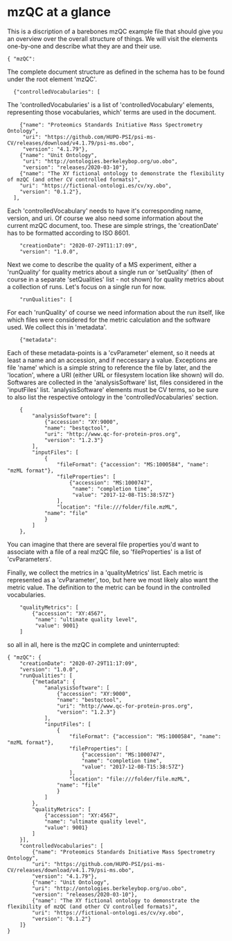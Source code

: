 # mzQC at a glance
This is a discription of a barebones mzQC example file that should give you an overview over the overall structure of things. 
We will visit the elements one-by-one and describe what they are and their use.
```
{ "mzQC":
```
The complete document structure as defined in the schema has to be found under the root element 'mzQC'.
```
  {"controlledVocabularies": [
```
The 'controlledVocabularies' is a list of 'controlledVocabulary' elements, representing those vocabularies, which' terms are used in the document.
```
    {"name": "Proteomics Standards Initiative Mass Spectrometry Ontology",
     "uri": "https://github.com/HUPO-PSI/psi-ms-CV/releases/download/v4.1.79/psi-ms.obo",
     "version": "4.1.79"},
	{"name": "Unit Ontology", 
	 "uri": "http://ontologies.berkeleybop.org/uo.obo", 
	 "version": "releases/2020-03-10"},
	{"name": "The XY fictional ontology to demonstrate the flexibility of mzQC (and other CV controlled formats)", 
	"uri": "https://fictional-ontologi.es/cv/xy.obo", 
	"version": "0.1.2"},
  ],
```
Each 'controlledVocabulary' needs to have it's corresponding name, version, and uri. 
Of course we also need some information about the current mzQC document, too. 
These are simple strings, the 'creationDate' has to be formatted according to ISO 8601.
```
	"creationDate": "2020-07-29T11:17:09", 
	"version": "1.0.0",
```
Next we come to describe the quality of a MS experiment, 
either a 'runQuality' for quality metrics about a single run or 'setQuality' 
(then of course in a separate 'setQualities' list - not shown) 
for quality metrics about a collection of runs. 
Let's focus on a single run for now.

```
	"runQualities": [
```
For each 'runQuality' of course we need information about the run itself,
like which files were considered for the metric calculation and the software used. 
We collect this in 'metadata'.
```
	{"metadata": 
```
Each of these metadata-points is a 'cvParameter' element, 
so it needs at least a name and an accession, and if neccessary a value. 
Exceptions are file 'name' which is a simple string to reference the file by later, 
and the 'location', where a URI (either URL or filesystem location like shown) will do.
Softwares are collected in the 'analysisSoftware' list, files considered in the 'inputFiles' list.
'analysisSoftware' elements must be CV terms, so be sure to also list the respective ontology in the 'controlledVocabularies' section.
```
	{
		"analysisSoftware": [
			{"accession": "XY:9000", 
			"name": "bestqctool", 
			"uri": "http://www.qc-for-protein-pros.org", 
			"version": "1.2.3"}
		],
		"inputFiles": [
			{
				"fileFormat": {"accession": "MS:1000584", "name": "mzML format"},
				"fileProperties": [
					{"accession": "MS:1000747", 
			 		 "name": "completion time", 
			 		 "value": "2017-12-08-T15:38:57Z"}
				],
				"location": "file:///folder/file.mzML",
			"name": "file"
			}
		]
	},
```
You can imagine that there are several file properties you'd want to associate with a file of a real mzQC file, so 'fileProperties' is a list of 'cvParameters'.

Finally, we collect the metrics in a 'qualityMetrics' list. 
Each metric is represented as a 'cvParameter', too, but here we most likely also want the metric value. 
The definition to the metric can be found in the controlled vocabularies. 
```
	"qualityMetrics": [
		{"accession": "XY:4567", 
		 "name": "ultimate quality level", 
		 "value": 9001}
	]
```
so all in all, here is the mzQC in complete and uninterrupted:
```
{ "mzQC": {
	"creationDate": "2020-07-29T11:17:09", 
	"version": "1.0.0",
	"runQualities": [
    	{"metadata": {
            "analysisSoftware": [
                {"accession": "XY:9000", 
                "name": "bestqctool", 
                "uri": "http://www.qc-for-protein-pros.org", 
                "version": "1.2.3"}
            ],
            "inputFiles": [
                {
                    "fileFormat": {"accession": "MS:1000584", "name": "mzML format"},
                    "fileProperties": [
                        {"accession": "MS:1000747", 
                        "name": "completion time", 
                        "value": "2017-12-08-T15:38:57Z"}
                    ],
                    "location": "file:///folder/file.mzML",
                "name": "file"
                }
            ]
        },
        "qualityMetrics": [
            {"accession": "XY:4567", 
            "name": "ultimate quality level", 
            "value": 9001}
        ]
    }],
    "controlledVocabularies": [
        {"name": "Proteomics Standards Initiative Mass Spectrometry Ontology",
        "uri": "https://github.com/HUPO-PSI/psi-ms-CV/releases/download/v4.1.79/psi-ms.obo",
        "version": "4.1.79"},
        {"name": "Unit Ontology", 
        "uri": "http://ontologies.berkeleybop.org/uo.obo", 
        "version": "releases/2020-03-10"},
        {"name": "The XY fictional ontology to demonstrate the flexibility of mzQC (and other CV controlled formats)", 
        "uri": "https://fictional-ontologi.es/cv/xy.obo", 
        "version": "0.1.2"}
    ]}
}
```
